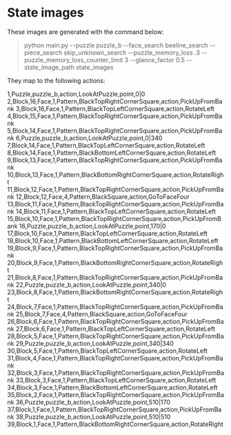 # State images

These images are generated with the command below:

> python main.py --puzzle puzzle_b --face_search beeline_search --piece_search skip_unknown_search --puzzle_memory_loss .3 --puzzle_memory_loss_counter_limit 3 --glance_factor 0.5 --state_image_path state_images

They map to the following actions:

1,Puzzle,puzzle_b,action,LookAtPuzzle,point,0|0
2,Block,16,Face,1,Pattern,BlackTopRightCornerSquare,action,PickUpFromBank
3,Block,16,Face,1,Pattern,BlackTopLeftCornerSquare,action,RotateLeft
4,Block,15,Face,1,Pattern,BlackTopRightCornerSquare,action,PickUpFromBank
5,Block,14,Face,1,Pattern,BlackTopRightCornerSquare,action,PickUpFromBank
6,Puzzle,puzzle_b,action,LookAtPuzzle,point,0|340
7,Block,14,Face,1,Pattern,BlackTopLeftCornerSquare,action,RotateLeft
8,Block,14,Face,1,Pattern,BlackBottomLeftCornerSquare,action,RotateLeft
9,Block,13,Face,1,Pattern,BlackTopRightCornerSquare,action,PickUpFromBank
10,Block,13,Face,1,Pattern,BlackBottomRightCornerSquare,action,RotateRight
11,Block,12,Face,1,Pattern,BlackTopRightCornerSquare,action,PickUpFromBank
12,Block,12,Face,4,Pattern,BlackSquare,action,GoToFaceFour
13,Block,11,Face,1,Pattern,BlackTopRightCornerSquare,action,PickUpFromBank
14,Block,11,Face,1,Pattern,BlackTopLeftCornerSquare,action,RotateLeft
15,Block,10,Face,1,Pattern,BlackTopRightCornerSquare,action,PickUpFromBank
16,Puzzle,puzzle_b,action,LookAtPuzzle,point,170|0
17,Block,10,Face,1,Pattern,BlackTopLeftCornerSquare,action,RotateLeft
18,Block,10,Face,1,Pattern,BlackBottomLeftCornerSquare,action,RotateLeft
19,Block,9,Face,1,Pattern,BlackTopRightCornerSquare,action,PickUpFromBank
20,Block,9,Face,1,Pattern,BlackBottomRightCornerSquare,action,RotateRight
21,Block,8,Face,1,Pattern,BlackTopRightCornerSquare,action,PickUpFromBank
22,Puzzle,puzzle_b,action,LookAtPuzzle,point,340|0
23,Block,8,Face,1,Pattern,BlackBottomRightCornerSquare,action,RotateRight
24,Block,7,Face,1,Pattern,BlackTopRightCornerSquare,action,PickUpFromBank
25,Block,7,Face,4,Pattern,BlackSquare,action,GoToFaceFour
26,Block,6,Face,1,Pattern,BlackTopRightCornerSquare,action,PickUpFromBank
27,Block,6,Face,1,Pattern,BlackTopLeftCornerSquare,action,RotateLeft
28,Block,5,Face,1,Pattern,BlackTopRightCornerSquare,action,PickUpFromBank
29,Puzzle,puzzle_b,action,LookAtPuzzle,point,340|340
30,Block,5,Face,1,Pattern,BlackTopLeftCornerSquare,action,RotateLeft
31,Block,4,Face,1,Pattern,BlackTopRightCornerSquare,action,PickUpFromBank
32,Block,3,Face,1,Pattern,BlackTopRightCornerSquare,action,PickUpFromBank
33,Block,3,Face,1,Pattern,BlackTopLeftCornerSquare,action,RotateLeft
34,Block,3,Face,1,Pattern,BlackBottomLeftCornerSquare,action,RotateLeft
35,Block,2,Face,1,Pattern,BlackTopRightCornerSquare,action,PickUpFromBank
36,Puzzle,puzzle_b,action,LookAtPuzzle,point,510|170
37,Block,1,Face,1,Pattern,BlackTopRightCornerSquare,action,PickUpFromBank
38,Puzzle,puzzle_b,action,LookAtPuzzle,point,510|510
39,Block,1,Face,1,Pattern,BlackBottomRightCornerSquare,action,RotateRight